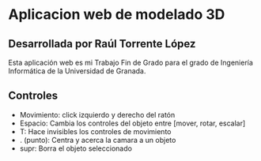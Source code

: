 # Aplicacion web de modelado 3D
## Desarrollada por Raúl Torrente López

Esta aplicación web es mi Trabajo Fin de Grado para el grado de Ingeniería Informática de la Universidad de Granada.

## Controles
* Movimiento: click izquierdo y derecho del ratón
* Espacio: Cambia los controles del objeto entre [mover, rotar, escalar]
* T: Hace invisibles los controles de movimiento
* . (punto): Centra y acerca la camara a un objeto
* supr: Borra el objeto seleccionado